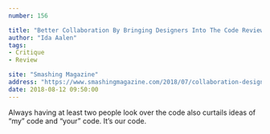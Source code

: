 ```yaml
---
number: 156

title: "Better Collaboration By Bringing Designers Into The Code Review Process"
author: "Ida Aalen"
tags:
- Critique
- Review

site: "Smashing Magazine"
address: "https://www.smashingmagazine.com/2018/07/collaboration-designers-code-review-process/"
date: 2018-08-12 09:50:00
---
```


Always having at least two people look over the code also curtails ideas of “my” code and “your” code. It’s our code.
